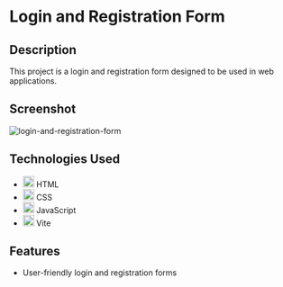 # Login and Registration Form

## Description
This project is a login and registration form designed to be used in web applications.

## Screenshot
![login-and-registration-form](https://github.com/user-attachments/assets/035d9b05-a841-4a90-9b32-3892a6b932e8)

## Technologies Used
- <img src="https://cdn.jsdelivr.net/gh/devicons/devicon/icons/html5/html5-original.svg" height="20" alt="html5 logo"  /> HTML
- <img src="https://cdn.jsdelivr.net/gh/devicons/devicon/icons/css3/css3-original.svg" height="20" alt="css3 logo"  /> CSS
- <img src="https://cdn.jsdelivr.net/gh/devicons/devicon/icons/javascript/javascript-original.svg" height="20" alt="javascript logo"  /> JavaScript
- <img src="https://vitejs.dev/logo.svg" height="20" alt="vite logo"  /> Vite

## Features
- User-friendly login and registration forms
